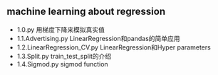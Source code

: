 ## machine learning about regression

* 1.0.py  用梯度下降来模拟真实值
* 1.1.Advertising.py LinearRegression和pandas的简单应用
* 1.2.LinearRegression_CV.py LinearRegression和Hyper parameters
* 1.3.Split.py train_test_split的介绍
* 1.4.Sigmod.py sigmod function
